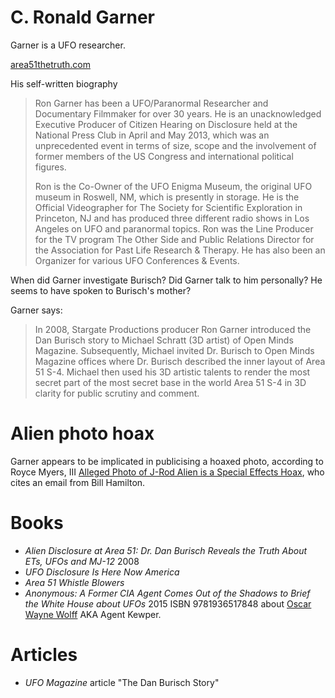 # C. Ronald Garner

Garner is a UFO researcher.

[area51thetruth.com](https://web.archive.org/web/20150215021538/http://www.area51thetruth.com/)

His self-written biography 

> Ron Garner has been a UFO/Paranormal Researcher and Documentary
Filmmaker for over 30 years. He is an unacknowledged Executive Producer
of Citizen Hearing on Disclosure held at the National Press Club in April and
May 2013, which was an unprecedented event in terms of size, scope and the
involvement of former members of the US Congress and international
political figures.
> 
> Ron is the Co-Owner of the UFO Enigma Museum, the original UFO
museum in Roswell, NM, which is presently in storage. He is the Official
Videographer for The Society for Scientific Exploration in Princeton, NJ and
has produced three different radio shows in Los Angeles on UFO and
paranormal topics. Ron was the Line Producer for the TV program The Other
Side and Public Relations Director for the Association for Past Life Research
& Therapy. He has also been an Organizer for various UFO Conferences &
Events.

When did Garner investigate Burisch? Did Garner talk to him personally? He seems to have spoken to Burisch's mother?

Garner says:
> ​In 2008, Stargate Productions producer Ron Garner introduced the Dan Burisch story to Michael Schratt (3D artist) of Open Minds Magazine. Subsequently, Michael invited Dr. Burisch to Open Minds Magazine offices where Dr. Burisch described the inner layout of Area 51 S-4. Michael then used his 3D artistic  talents to render the most secret part of the most secret base in the world Area 51 S-4 in 3D clarity  for public scrutiny and comment.      

# Alien photo hoax

Garner appears to be implicated in publicising a hoaxed photo, according to Royce Myers, III [Alleged Photo of J-Rod Alien is a Special Effects Hoax](http://www.ufowatchdog.com/jrod.htm), who cites an email from Bill Hamilton.

# Books

- *Alien Disclosure at Area 51: Dr. Dan Burisch Reveals the Truth About ETs, UFOs and MJ-12* 2008
- *UFO Disclosure Is Here Now America*
- *Area 51 Whistle Blowers*
- *Anonymous: A Former CIA Agent Comes Out of the Shadows to Brief the White House about UFOs* 2015 ISBN 9781936517848 about [Oscar Wayne Wolff](https://medium.com/@richgel99/deanonymizing-anonymous-agent-kewper-a1284fdab3fe) AKA Agent Kewper.

# Articles

- *UFO Magazine* article "The Dan Burisch Story"
